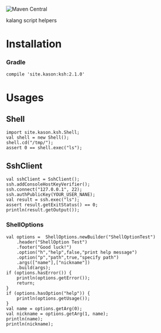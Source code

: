 ![Maven Central](https://img.shields.io/maven-central/v/site.kason/ksh.svg)

kalang script helpers

# Installation
    
### Gradle
    
    compile 'site.kason:ksh:2.1.0'
    
# Usages

## Shell


    import site.kason.ksh.Shell;
    val shell = new Shell();
    shell.cd("/tmp/");
    assert 0 == shell.exec("ls");
    
## SshClient

    val sshClient = SshClient();
    ssh.addConsoleHostKeyVerifier();
    ssh.connect("127.0.0.1", 22);
    ssh.authPublicKey(YOUR_USER_NANE);
    val result = ssh.exec("ls");
    assert result.getExitStatus() == 0;
    println(result.getOutput());
    
### ShellOptions

    val options =  ShellOptions.newBuilder("ShellOptionTest")
        .header("ShellOption Test")
        .footer("Good luck!")
        .option("h","help",false,"print help message")
        .option("p","path",true,"specify path")
        .args(["name"],["nickname"])
        .build(args);
    if (options.hasError()) {
        println(options.getError());
        return;
    }
    if (options.hasOption("help")) {
        println(options.getUsage());
    }
    val name = options.getArg(0);
    val nickname = options.getArg(1, name);
    println(name);
    println(nickname);
    
    